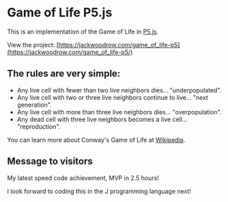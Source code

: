 # Game of Life P5.js

This is an implementation of the Game of Life in [P5.js](https://p5js.org/).

View the project: [https://jackwoodrow.com/game_of_life-p5](https://jackwoodrow.com/game_of_life-p5/)

## The rules are very simple:

* Any live cell with fewer than two live neighbors dies... "underpopulated".
* Any live cell with two or three live neighbors continue to live... "next generation".
* Any live cell with more than three live neighbors dies... "overpopulation".
* Any dead cell with three live neighbors becomes a live cell... "reproduction".

You can learn more about Conway's Game of Life at [Wikipedia](https://en.wikipedia.org/wiki/Conway's_Game_of_Life).

## Message to visitors

My latest speed code achievement, MVP in 2.5 hours!

I look forward to coding this in the J programming language next!
